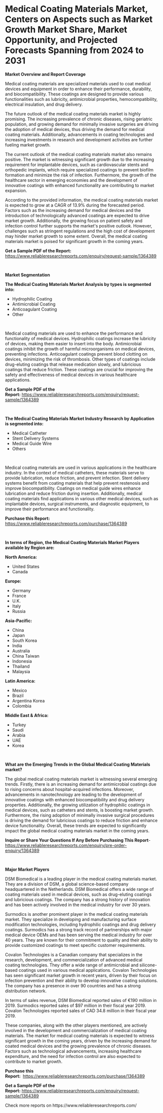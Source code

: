 <p><h1>Medical Coating Materials Market, Centers on Aspects such as Market Growth Market Share, Market Opportunity, and Projected Forecasts Spanning from 2024 to 2031</h1></p><p><strong>Market Overview and Report Coverage</strong></p>
<p><p>Medical coating materials are specialized materials used to coat medical devices and equipment in order to enhance their performance, durability, and biocompatibility. These coatings are designed to provide various functionalities such as lubricity, antimicrobial properties, hemocompatibility, electrical insulation, and drug delivery.</p><p>The future outlook of the medical coating materials market is highly promising. The increasing prevalence of chronic diseases, rising geriatric population, and growing demand for minimally invasive surgeries are driving the adoption of medical devices, thus driving the demand for medical coating materials. Additionally, advancements in coating technologies and increasing investments in research and development activities are further fueling market growth.</p><p>The current outlook of the medical coating materials market also remains positive. The market is witnessing significant growth due to the increasing requirement for implantable devices, such as cardiovascular stents and orthopedic implants, which require specialized coatings to prevent biofilm formation and minimize the risk of infection. Furthermore, the growth of the healthcare sector in emerging economies and the development of innovative coatings with enhanced functionality are contributing to market expansion.</p><p>According to the provided information, the medical coating materials market is expected to grow at a CAGR of 13.9% during the forecasted period. Factors such as the increasing demand for medical devices and the introduction of technologically advanced coatings are expected to drive market growth. Additionally, the growing focus on patient safety and infection control further supports the market's positive outlook. However, challenges such as stringent regulations and the high cost of development may hinder market growth to some extent. Overall, the medical coating materials market is poised for significant growth in the coming years.</p></p>
<p><strong>Get a Sample PDF of the Report:</strong> <a href="https://www.reliableresearchreports.com/enquiry/request-sample/1364389">https://www.reliableresearchreports.com/enquiry/request-sample/1364389</a></p>
<p>&nbsp;</p>
<p><strong>Market Segmentation</strong></p>
<p><strong>The Medical Coating Materials Market Analysis by types is segmented into:</strong></p>
<p><ul><li>Hydrophilic Coating</li><li>Antimicrobial Coating</li><li>Anticoagulant Coating</li><li>Other</li></ul></p>
<p>&nbsp;</p>
<p><p>Medical coating materials are used to enhance the performance and functionality of medical devices. Hydrophilic coatings increase the lubricity of devices, making them easier to insert into the body. Antimicrobial coatings inhibit the growth of harmful microorganisms on medical devices, preventing infections. Anticoagulant coatings prevent blood clotting on devices, minimizing the risk of thrombosis. Other types of coatings include drug-eluting coatings that release medication slowly, and lubricious coatings that reduce friction. These coatings are crucial for improving the safety and effectiveness of medical devices in various healthcare applications.</p></p>
<p><strong>Get a Sample PDF of the Report:</strong>&nbsp;<a href="https://www.reliableresearchreports.com/enquiry/request-sample/1364389">https://www.reliableresearchreports.com/enquiry/request-sample/1364389</a></p>
<p>&nbsp;</p>
<p><strong>The Medical Coating Materials Market Industry Research by Application is segmented into:</strong></p>
<p><ul><li>Medical Catheter</li><li>Stent Delivery Systems</li><li>Medical Guide Wire</li><li>Others</li></ul></p>
<p>&nbsp;</p>
<p><p>Medical coating materials are used in various applications in the healthcare industry. In the context of medical catheters, these materials serve to provide lubrication, reduce friction, and prevent infection. Stent delivery systems benefit from coating materials that help prevent restenosis and improve biocompatibility. Coatings on medical guide wires enhance lubrication and reduce friction during insertion. Additionally, medical coating materials find applications in various other medical devices, such as implantable devices, surgical instruments, and diagnostic equipment, to improve their performance and functionality.</p></p>
<p><strong>Purchase this Report:</strong>&nbsp; <a href="https://www.reliableresearchreports.com/purchase/1364389">https://www.reliableresearchreports.com/purchase/1364389</a></p>
<p>&nbsp;</p>
<p><strong>In terms of Region, the Medical Coating Materials Market Players available by Region are:</strong></p>
<p>
    <p> <strong> North America: </strong>
        <ul>
            <li>United States</li>
            <li>Canada</li>
        </ul>
        </p> 
    <p> <strong> Europe: </strong>
        <ul>
            <li>Germany</li>
            <li>France</li>
            <li>U.K.</li>
            <li>Italy</li>
            <li>Russia</li>
        </ul>
        </p> 
    <p> <strong> Asia-Pacific: </strong>
        <ul>
            <li>China</li>
            <li>Japan</li>
            <li>South Korea</li>
            <li>India</li>
            <li>Australia</li>
            <li>China Taiwan</li>
            <li>Indonesia</li>
            <li>Thailand</li>
            <li>Malaysia</li>
        </ul>
        </p> 
    <p> <strong> Latin America: </strong>
        <ul>
            <li>Mexico</li>
            <li>Brazil</li>
            <li>Argentina Korea</li>
            <li>Colombia</li>
        </ul>
        </p> 
    <p> <strong> Middle East & Africa: </strong>
        <ul>
            <li>Turkey</li>
            <li>Saudi</li>
            <li>Arabia</li>
            <li>UAE</li>
            <li>Korea</li>
        </ul>
    </p>
    </p>
<p>&nbsp;</p>
<p><strong>What are the Emerging Trends in the Global Medical Coating Materials market?</strong></p>
<p><p>The global medical coating materials market is witnessing several emerging trends. Firstly, there is an increasing demand for antimicrobial coatings due to rising concerns about hospital-acquired infections. Moreover, advancements in nanotechnology are leading to the development of innovative coatings with enhanced biocompatibility and drug delivery properties. Additionally, the growing utilization of hydrophilic coatings in medical devices, such as catheters and stents, is boosting market growth. Furthermore, the rising adoption of minimally invasive surgical procedures is driving the demand for lubricious coatings to reduce friction and enhance device functionality. Overall, these trends are expected to significantly impact the global medical coating materials market in the coming years.</p></p>
<p><strong>Inquire or Share Your Questions If Any Before Purchasing This Report</strong>- <a href="https://www.reliableresearchreports.com/enquiry/pre-order-enquiry/1364389">https://www.reliableresearchreports.com/enquiry/pre-order-enquiry/1364389</a></p>
<p>&nbsp;</p>
<p><strong>Major Market Players</strong></p>
<p><p>DSM Biomedical is a leading player in the medical coating materials market. They are a division of DSM, a global science-based company headquartered in the Netherlands. DSM Biomedical offers a wide range of coating materials used in medical devices, such as drug-eluting coatings and lubricious coatings. The company has a strong history of innovation and has been actively involved in the medical industry for over 30 years.</p><p>Surmodics is another prominent player in the medical coating materials market. They specialize in developing and manufacturing surface modification technologies, including hydrophilic coatings and drug delivery coatings. Surmodics has a strong track record of partnerships with major medical device OEMs and has been serving the medical industry for over 40 years. They are known for their commitment to quality and their ability to provide customized coatings to meet specific customer requirements.</p><p>Covalon Technologies is a Canadian company that specializes in the research, development, and commercialization of advanced medical coating technologies. They offer a wide range of antimicrobial and silicone-based coatings used in various medical applications. Covalon Technologies has seen significant market growth in recent years, driven by their focus on infection prevention and their ability to develop innovative coating solutions. The company has a presence in over 90 countries and has a strong distribution network.</p><p>In terms of sales revenue, DSM Biomedical reported sales of €190 million in 2019. Surmodics reported sales of $97 million in their fiscal year 2019. Covalon Technologies reported sales of CAD 34.8 million in their fiscal year 2019.</p><p>These companies, along with the other players mentioned, are actively involved in the development and commercialization of medical coating materials. The market for medical coating materials is expected to witness significant growth in the coming years, driven by the increasing demand for coated medical devices and the growing prevalence of chronic diseases. Factors such as technological advancements, increasing healthcare expenditure, and the need for infection control are also expected to contribute to market growth.</p></p>
<p><strong>Purchase this Report:</strong>&nbsp;&nbsp;<a href="https://www.reliableresearchreports.com/purchase/1364389">https://www.reliableresearchreports.com/purchase/1364389</a></p>
<p></p>
<p><strong>Get a Sample PDF of the Report:</strong>&nbsp;<a href="https://www.reliableresearchreports.com/enquiry/request-sample/1364389">https://www.reliableresearchreports.com/enquiry/request-sample/1364389</a></p>
<p>Check more reports on https://www.reliableresearchreports.com/</p>